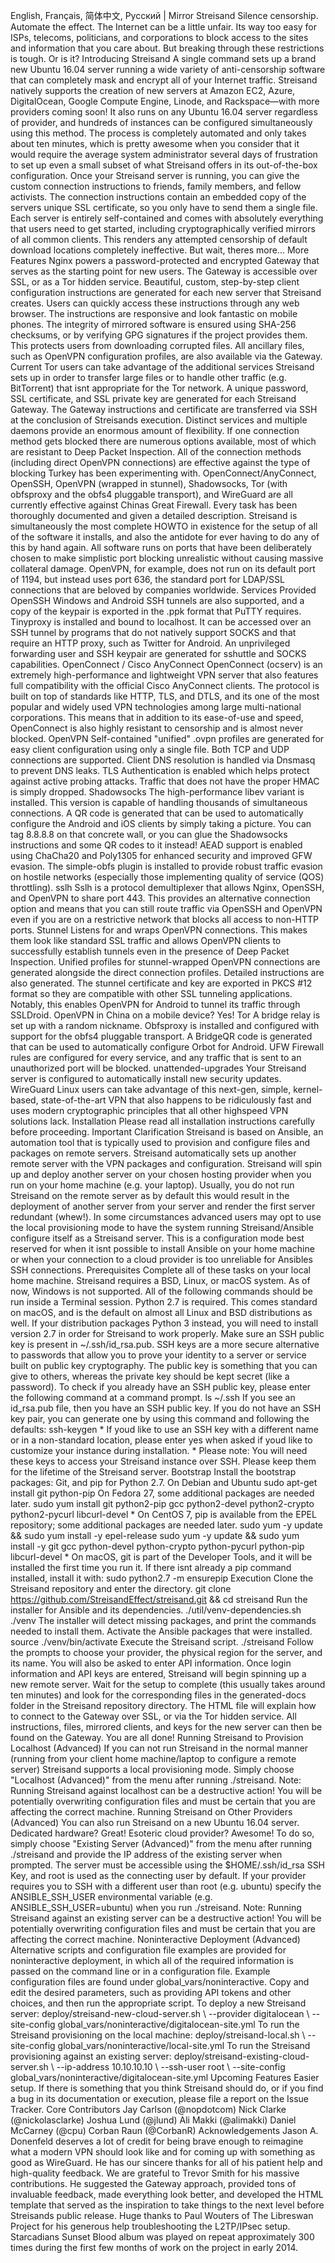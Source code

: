 English, Français, 简体中文, Русский | Mirror Streisand Silence censorship. Automate the effect. The Internet can be a little unfair. Its way too easy for ISPs, telecoms, politicians, and corporations to block access to the sites and information that you care about. But breaking through these restrictions is tough. Or is it? Introducing Streisand A single command sets up a brand new Ubuntu 16.04 server running a wide variety of anti-censorship software that can completely mask and encrypt all of your Internet traffic. Streisand natively supports the creation of new servers at Amazon EC2, Azure, DigitalOcean, Google Compute Engine, Linode, and Rackspace—with more providers coming soon! It also runs on any Ubuntu 16.04 server regardless of provider, and hundreds of instances can be configured simultaneously using this method. The process is completely automated and only takes about ten minutes, which is pretty awesome when you consider that it would require the average system administrator several days of frustration to set up even a small subset of what Streisand offers in its out-of-the-box configuration. Once your Streisand server is running, you can give the custom connection instructions to friends, family members, and fellow activists. The connection instructions contain an embedded copy of the servers unique SSL certificate, so you only have to send them a single file. Each server is entirely self-contained and comes with absolutely everything that users need to get started, including cryptographically verified mirrors of all common clients. This renders any attempted censorship of default download locations completely ineffective. But wait, theres more... More Features Nginx powers a password-protected and encrypted Gateway that serves as the starting point for new users. The Gateway is accessible over SSL, or as a Tor hidden service. Beautiful, custom, step-by-step client configuration instructions are generated for each new server that Streisand creates. Users can quickly access these instructions through any web browser. The instructions are responsive and look fantastic on mobile phones. The integrity of mirrored software is ensured using SHA-256 checksums, or by verifying GPG signatures if the project provides them. This protects users from downloading corrupted files. All ancillary files, such as OpenVPN configuration profiles, are also available via the Gateway. Current Tor users can take advantage of the additional services Streisand sets up in order to transfer large files or to handle other traffic (e.g. BitTorrent) that isnt appropriate for the Tor network. A unique password, SSL certificate, and SSL private key are generated for each Streisand Gateway. The Gateway instructions and certificate are transferred via SSH at the conclusion of Streisands execution. Distinct services and multiple daemons provide an enormous amount of flexibility. If one connection method gets blocked there are numerous options available, most of which are resistant to Deep Packet Inspection. All of the connection methods (including direct OpenVPN connections) are effective against the type of blocking Turkey has been experimenting with. OpenConnect/AnyConnect, OpenSSH, OpenVPN (wrapped in stunnel), Shadowsocks, Tor (with obfsproxy and the obfs4 pluggable transport), and WireGuard are all currently effective against Chinas Great Firewall. Every task has been thoroughly documented and given a detailed description. Streisand is simultaneously the most complete HOWTO in existence for the setup of all of the software it installs, and also the antidote for ever having to do any of this by hand again. All software runs on ports that have been deliberately chosen to make simplistic port blocking unrealistic without causing massive collateral damage. OpenVPN, for example, does not run on its default port of 1194, but instead uses port 636, the standard port for LDAP/SSL connections that are beloved by companies worldwide. Services Provided OpenSSH Windows and Android SSH tunnels are also supported, and a copy of the keypair is exported in the .ppk format that PuTTY requires. Tinyproxy is installed and bound to localhost. It can be accessed over an SSH tunnel by programs that do not natively support SOCKS and that require an HTTP proxy, such as Twitter for Android. An unprivileged forwarding user and SSH keypair are generated for sshuttle and SOCKS capabilities. OpenConnect / Cisco AnyConnect OpenConnect (ocserv) is an extremely high-performance and lightweight VPN server that also features full compatibility with the official Cisco AnyConnect clients. The protocol is built on top of standards like HTTP, TLS, and DTLS, and its one of the most popular and widely used VPN technologies among large multi-national corporations. This means that in addition to its ease-of-use and speed, OpenConnect is also highly resistant to censorship and is almost never blocked. OpenVPN Self-contained "unified" .ovpn profiles are generated for easy client configuration using only a single file. Both TCP and UDP connections are supported. Client DNS resolution is handled via Dnsmasq to prevent DNS leaks. TLS Authentication is enabled which helps protect against active probing attacks. Traffic that does not have the proper HMAC is simply dropped. Shadowsocks The high-performance libev variant is installed. This version is capable of handling thousands of simultaneous connections. A QR code is generated that can be used to automatically configure the Android and iOS clients by simply taking a picture. You can tag 8.8.8.8 on that concrete wall, or you can glue the Shadowsocks instructions and some QR codes to it instead! AEAD support is enabled using ChaCha20 and Poly1305 for enhanced security and improved GFW evasion. The simple-obfs plugin is installed to provide robust traffic evasion on hostile networks (especially those implementing quality of service (QOS) throttling). sslh Sslh is a protocol demultiplexer that allows Nginx, OpenSSH, and OpenVPN to share port 443. This provides an alternative connection option and means that you can still route traffic via OpenSSH and OpenVPN even if you are on a restrictive network that blocks all access to non-HTTP ports. Stunnel Listens for and wraps OpenVPN connections. This makes them look like standard SSL traffic and allows OpenVPN clients to successfully establish tunnels even in the presence of Deep Packet Inspection. Unified profiles for stunnel-wrapped OpenVPN connections are generated alongside the direct connection profiles. Detailed instructions are also generated. The stunnel certificate and key are exported in PKCS #12 format so they are compatible with other SSL tunneling applications. Notably, this enables OpenVPN for Android to tunnel its traffic through SSLDroid. OpenVPN in China on a mobile device? Yes! Tor A bridge relay is set up with a random nickname. Obfsproxy is installed and configured with support for the obfs4 pluggable transport. A BridgeQR code is generated that can be used to automatically configure Orbot for Android. UFW Firewall rules are configured for every service, and any traffic that is sent to an unauthorized port will be blocked. unattended-upgrades Your Streisand server is configured to automatically install new security updates. WireGuard Linux users can take advantage of this next-gen, simple, kernel-based, state-of-the-art VPN that also happens to be ridiculously fast and uses modern cryptographic principles that all other highspeed VPN solutions lack. Installation Please read all installation instructions carefully before proceeding. Important Clarification Streisand is based on Ansible, an automation tool that is typically used to provision and configure files and packages on remote servers. Streisand automatically sets up another remote server with the VPN packages and configuration. Streisand will spin up and deploy another server on your chosen hosting provider when you run on your home machine (e.g. your laptop). Usually, you do not run Streisand on the remote server as by default this would result in the deployment of another server from your server and render the first server redundant (whew!). In some circumstances advanced users may opt to use the local provisioning mode to have the system running Streisand/Ansible configure itself as a Streisand server. This is a configuration mode best reserved for when it isnt possible to install Ansible on your home machine or when your connection to a cloud provider is too unreliable for Ansibles SSH connections. Prerequisites Complete all of these tasks on your local home machine. Streisand requires a BSD, Linux, or macOS system. As of now, Windows is not supported. All of the following commands should be run inside a Terminal session. Python 2.7 is required. This comes standard on macOS, and is the default on almost all Linux and BSD distributions as well. If your distribution packages Python 3 instead, you will need to install version 2.7 in order for Streisand to work properly. Make sure an SSH public key is present in ~/.ssh/id_rsa.pub. SSH keys are a more secure alternative to passwords that allow you to prove your identity to a server or service built on public key cryptography. The public key is something that you can give to others, whereas the private key should be kept secret (like a password). To check if you already have an SSH public key, please enter the following command at a command prompt. ls ~/.ssh If you see an id_rsa.pub file, then you have an SSH public key. If you do not have an SSH key pair, you can generate one by using this command and following the defaults: ssh-keygen * If youd like to use an SSH key with a different name or in a non-standard location, please enter yes when asked if youd like to customize your instance during installation. * Please note: You will need these keys to access your Streisand instance over SSH. Please keep them for the lifetime of the Streisand server. Bootstrap Install the bootstrap packages: Git, and pip for Python 2.7. On Debian and Ubuntu sudo apt-get install git python-pip On Fedora 27, some additional packages are needed later. sudo yum install git python2-pip gcc python2-devel python2-crypto python2-pycurl libcurl-devel * On CentOS 7, pip is available from the EPEL repository; some additional packages are needed later. sudo yum -y update && sudo yum install -y epel-release sudo yum -y update && sudo yum install -y git gcc python-devel python-crypto python-pycurl python-pip libcurl-devel * On macOS, git is part of the Developer Tools, and it will be installed the first time you run it. If there isnt already a pip command installed, install it with: sudo python2.7 -m ensurepip Execution Clone the Streisand repository and enter the directory. git clone https://github.com/StreisandEffect/streisand.git && cd streisand Run the installer for Ansible and its dependencies. ./util/venv-dependencies.sh ./venv The installer will detect missing packages, and print the commands needed to install them. Activate the Ansible packages that were installed. source ./venv/bin/activate Execute the Streisand script. ./streisand Follow the prompts to choose your provider, the physical region for the server, and its name. You will also be asked to enter API information. Once login information and API keys are entered, Streisand will begin spinning up a new remote server. Wait for the setup to complete (this usually takes around ten minutes) and look for the corresponding files in the generated-docs folder in the Streisand repository directory. The HTML file will explain how to connect to the Gateway over SSL, or via the Tor hidden service. All instructions, files, mirrored clients, and keys for the new server can then be found on the Gateway. You are all done! Running Streisand to Provision Localhost (Advanced) If you can not run Streisand in the normal manner (running from your client home machine/laptop to configure a remote server) Streisand supports a local provisioning mode. Simply choose "Localhost (Advanced)" from the menu after running ./streisand. Note: Running Streisand against localhost can be a destructive action! You will be potentially overwriting configuration files and must be certain that you are affecting the correct machine. Running Streisand on Other Providers (Advanced) You can also run Streisand on a new Ubuntu 16.04 server. Dedicated hardware? Great! Esoteric cloud provider? Awesome! To do so, simply choose "Existing Server (Advanced)" from the menu after running ./streisand and provide the IP address of the existing server when prompted. The server must be accessible using the $HOME/.ssh/id_rsa SSH Key, and root is used as the connecting user by default. If your provider requires you to SSH with a different user than root (e.g. ubuntu) specify the ANSIBLE_SSH_USER environmental variable (e.g. ANSIBLE_SSH_USER=ubuntu) when you run ./streisand. Note: Running Streisand against an existing server can be a destructive action! You will be potentially overwriting configuration files and must be certain that you are affecting the correct machine. Noninteractive Deployment (Advanced) Alternative scripts and configuration file examples are provided for noninteractive deployment, in which all of the required information is passed on the command line or in a configuration file. Example configuration files are found under global_vars/noninteractive. Copy and edit the desired parameters, such as providing API tokens and other choices, and then run the appropriate script. To deploy a new Streisand server: deploy/streisand-new-cloud-server.sh \ --provider digitalocean \ --site-config global_vars/noninteractive/digitalocean-site.yml To run the Streisand provisioning on the local machine: deploy/streisand-local.sh \ --site-config global_vars/noninteractive/local-site.yml To run the Streisand provisioning against an existing server: deploy/streisand-existing-cloud-server.sh \ --ip-address 10.10.10.10 \ --ssh-user root \ --site-config global_vars/noninteractive/digitalocean-site.yml Upcoming Features Easier setup. If there is something that you think Streisand should do, or if you find a bug in its documentation or execution, please file a report on the Issue Tracker. Core Contributors Jay Carlson (@nopdotcom) Nick Clarke (@nickolasclarke) Joshua Lund (@jlund) Ali Makki (@alimakki) Daniel McCarney (@cpu) Corban Raun (@CorbanR) Acknowledgements Jason A. Donenfeld deserves a lot of credit for being brave enough to reimagine what a modern VPN should look like and for coming up with something as good as WireGuard. He has our sincere thanks for all of his patient help and high-quality feedback. We are grateful to Trevor Smith for his massive contributions. He suggested the Gateway approach, provided tons of invaluable feedback, made everything look better, and developed the HTML template that served as the inspiration to take things to the next level before Streisands public release. Huge thanks to Paul Wouters of The Libreswan Project for his generous help troubleshooting the L2TP/IPsec setup. Starcadians Sunset Blood album was played on repeat approximately 300 times during the first few months of work on the project in early 2014.